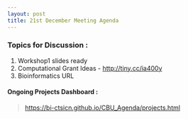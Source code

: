 ```yaml
---
layout: post
title: 21st December Meeting Agenda
---
```

### Topics for Discussion :
1. Workshop1 slides ready
3. Computational Grant Ideas -  http://tiny.cc/ia400y
4. Bioinformatics URL 

#### Ongoing Projects Dashboard :

> https://bi-ctsicn.github.io/CBU_Agenda/projects.html
